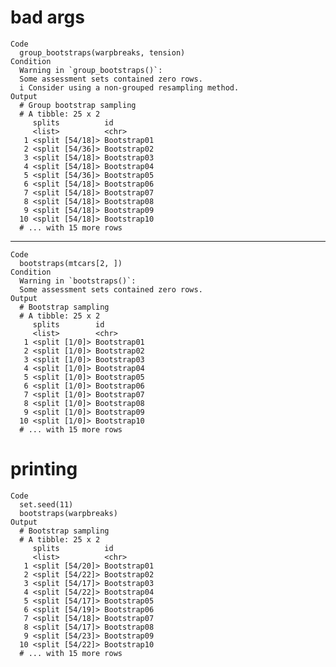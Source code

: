 # bad args

    Code
      group_bootstraps(warpbreaks, tension)
    Condition
      Warning in `group_bootstraps()`:
      Some assessment sets contained zero rows.
      i Consider using a non-grouped resampling method.
    Output
      # Group bootstrap sampling 
      # A tibble: 25 x 2
         splits          id         
         <list>          <chr>      
       1 <split [54/18]> Bootstrap01
       2 <split [54/36]> Bootstrap02
       3 <split [54/18]> Bootstrap03
       4 <split [54/18]> Bootstrap04
       5 <split [54/36]> Bootstrap05
       6 <split [54/18]> Bootstrap06
       7 <split [54/18]> Bootstrap07
       8 <split [54/18]> Bootstrap08
       9 <split [54/18]> Bootstrap09
      10 <split [54/18]> Bootstrap10
      # ... with 15 more rows

---

    Code
      bootstraps(mtcars[2, ])
    Condition
      Warning in `bootstraps()`:
      Some assessment sets contained zero rows.
    Output
      # Bootstrap sampling 
      # A tibble: 25 x 2
         splits        id         
         <list>        <chr>      
       1 <split [1/0]> Bootstrap01
       2 <split [1/0]> Bootstrap02
       3 <split [1/0]> Bootstrap03
       4 <split [1/0]> Bootstrap04
       5 <split [1/0]> Bootstrap05
       6 <split [1/0]> Bootstrap06
       7 <split [1/0]> Bootstrap07
       8 <split [1/0]> Bootstrap08
       9 <split [1/0]> Bootstrap09
      10 <split [1/0]> Bootstrap10
      # ... with 15 more rows

# printing

    Code
      set.seed(11)
      bootstraps(warpbreaks)
    Output
      # Bootstrap sampling 
      # A tibble: 25 x 2
         splits          id         
         <list>          <chr>      
       1 <split [54/20]> Bootstrap01
       2 <split [54/22]> Bootstrap02
       3 <split [54/17]> Bootstrap03
       4 <split [54/22]> Bootstrap04
       5 <split [54/17]> Bootstrap05
       6 <split [54/19]> Bootstrap06
       7 <split [54/18]> Bootstrap07
       8 <split [54/17]> Bootstrap08
       9 <split [54/23]> Bootstrap09
      10 <split [54/22]> Bootstrap10
      # ... with 15 more rows

